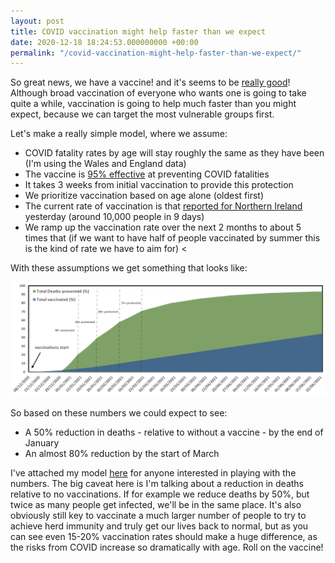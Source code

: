 ```yaml
---
layout: post
title: COVID vaccination might help faster than we expect
date: 2020-12-18 18:24:53.000000000 +00:00
permalink: "/covid-vaccination-might-help-faster-than-we-expect/"
---
```


So great news, we have a vaccine! and it's seems to be [really good](https://www.bmj.com/content/371/bmj.m4826)!  Although broad vaccination of everyone who wants one is going to take quite a while, vaccination is going to help much faster than you might expect, because we can target the most vulnerable groups first.

Let's make a really simple model, where we assume:

* COVID fatality rates by age will stay roughly the same as they have been (I'm using the Wales and England data)
* The vaccine is [95% effective](https://www.bmj.com/content/371/bmj.m4826) at preventing COVID fatalities
* It takes 3 weeks from initial vaccination to provide this protection
* We prioritize vaccination based on age alone (oldest first)
* The current rate of vaccination is that [reported for Northern Ireland](https://www.bbc.co.uk/news/uk-northern-ireland-55360646) yesterday (around 10,000 people in 9 days)
* We ramp up the vaccination rate over the next 2 months to about 5 times that (if we want to have half of people vaccinated by summer this is the kind of rate we have to aim for)
<

With these assumptions we get something that looks like:

![image](/assets/2020/12/vaccinations-1024x373.png)

So based on these numbers we could expect to see:

* A 50% reduction in deaths - relative to without a vaccine - by the end of January
* An almost 80% reduction by the start of March

I've attached my model [here](/assets/2020/12/vaccination-model.xlsx) for anyone interested in playing with the numbers. The big caveat here is I'm talking about a reduction in deaths relative to no vaccinations. If for example we reduce deaths by 50%, but twice as many people get infected, we'll be in the same place. It's also obviously still key to vaccinate a much larger number of people to try to achieve herd immunity and truly get our lives back to normal, but as you can see even 15-20% vaccination rates should make a huge difference, as the risks from COVID increase so dramatically with age.  Roll on the vaccine!
